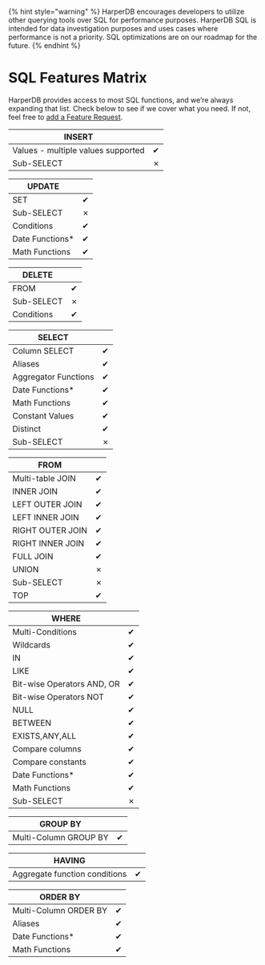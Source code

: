 {% hint style="warning" %}
HarperDB encourages developers to utilize other querying tools over SQL for performance purposes. HarperDB SQL is intended for data investigation purposes and uses cases where performance is not a priority. SQL optimizations are on our roadmap for the future.
{% endhint %}

# SQL Features Matrix

HarperDB provides access to most SQL functions, and we’re always expanding that list. Check below to see if we cover what you need. If not, feel free to [add a Feature Request](https://feedback.harperdb.io/).


| INSERT                             |     |
|------------------------------------|-----|
| Values - multiple values supported | ✔   |
| Sub-SELECT                         | ✗   |

| UPDATE          |     |
|-----------------|-----|
| SET             | ✔   |
| Sub-SELECT      | ✗   |
| Conditions      | ✔   |
| Date Functions* | ✔   |
| Math Functions  | ✔   |

| DELETE     |     |
|------------|-----|
| FROM       | ✔   |
| Sub-SELECT | ✗   |
| Conditions | ✔   |

| SELECT                |     |
|-----------------------|-----|
| Column SELECT         | ✔   |
| Aliases               | ✔   |
| Aggregator Functions	 | ✔   |
| Date Functions*	      | ✔   |
| Math Functions	       | ✔   |
| Constant Values	      | ✔   |
| Distinct              | ✔   |
| Sub-SELECT	           | ✗   |

| FROM              |     |
|-------------------|-----|
| Multi-table JOIN  | ✔   |
| INNER JOIN	       | ✔   |
| LEFT OUTER JOIN	  | ✔   |
| LEFT INNER JOIN	  | ✔   |
| RIGHT OUTER JOIN	 | ✔   |
| RIGHT INNER JOIN  | ✔   |
| FULL JOIN	        | ✔   |
| UNION             | ✗   |
| Sub-SELECT	       | ✗   |
| TOP               | ✔   |

| WHERE                      |     |
|----------------------------|-----|
| Multi-Conditions	          | ✔   |
| Wildcards                  | ✔   |
| IN                         | ✔   |
| LIKE                       | ✔   |
| Bit-wise Operators AND, OR | ✔   |
| Bit-wise Operators NOT	    | ✔   |
| NULL                       | ✔   |
| BETWEEN                    | ✔   |
| EXISTS,ANY,ALL	            | ✔   |
| Compare columns	           | ✔   |
| Compare constants	         | ✔   |
| Date Functions*	           | ✔   |
| Math Functions	            | ✔   |
| Sub-SELECT	                | ✗   |

| GROUP BY              |     |
|-----------------------|-----|
| Multi-Column GROUP BY | ✔   |

| HAVING                         |     |
|--------------------------------|-----|
| Aggregate function conditions	 | ✔   |

| ORDER BY              |     |
|-----------------------|-----|
| Multi-Column ORDER BY | ✔   |
| Aliases               | ✔   |
| Date Functions*       | ✔   |
| Math Functions        | ✔   |